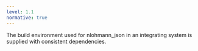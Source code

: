 ```yaml
---
level: 1.1
normative: true
---
```


The build environment used for nlohmann_json in an integrating system is supplied with consistent dependencies.